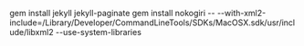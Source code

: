 gem  install jekyll jekyll-paginate
gem  install nokogiri -- --with-xml2-include=/Library/Developer/CommandLineTools/SDKs/MacOSX.sdk/usr/include/libxml2 --use-system-libraries
